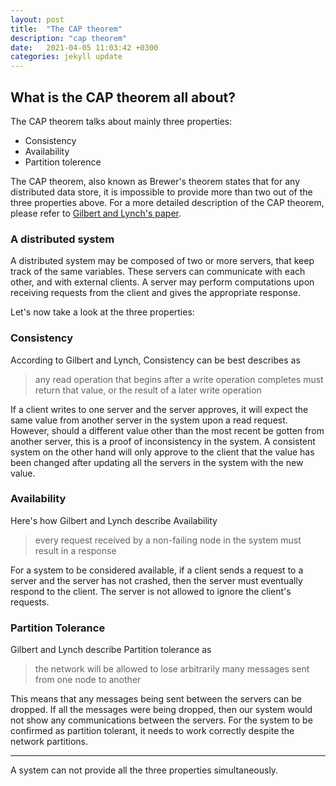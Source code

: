 ```yaml
---
layout: post
title:  "The CAP theorem"
description: "cap theorem"
date:   2021-04-05 11:03:42 +0300
categories: jekyll update
---
```


## What is the CAP theorem all about?
The CAP theorem talks about mainly three properties:
* Consistency
* Availability
* Partition tolerence

The CAP theorem, also known as Brewer's theorem states that for any distributed data store, it is impossible to provide more than two out of the three properties above. For a more detailed description of the CAP theorem, please refer to [Gilbert and Lynch's paper](http://groups.csail.mit.edu/tds/papers/Gilbert/Brewer2.pdf).

### A distributed system
A distributed system may be composed of two or more servers, that keep track of the same variables. These servers can communicate with each other, and with external clients. A server may perform computations upon receiving requests from the client and gives the appropriate response.

Let's now take a look at the three properties:

### Consistency
According to Gilbert and Lynch, Consistency can be best describes as 
> any read operation that begins after a write operation completes must return that value, or the result of a later write operation

If a client writes to one server and the server approves, it will expect the same value from another server in the system upon a read request. However, should a different value other than the most recent be gotten from another server, this is a proof of inconsistency in the system. A consistent system on the other hand will only approve to the client that the value has been changed after updating all the servers in the system with the new value.

### Availability
Here's how Gilbert and Lynch describe Availability
> every request received by a non-failing node in the system must result in a response

For a system to be considered available, if a client sends a request to a server and the server has not crashed, then the server must eventually respond to the client. The server is not allowed to ignore the client's requests.

### Partition Tolerance
Gilbert and Lynch describe Partition tolerance as
> the network will be allowed to lose arbitrarily many messages sent from one node to another

This means that any messages being sent between the servers can be dropped. If all the messages were being dropped, then our system would not show any communications between the servers. For the system to be confirmed as partition tolerant, it needs to work correctly despite the network partitions.

<hr>

A system can not provide all the three properties simultaneously.